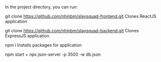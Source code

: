 In the project directory, you can run:

git clone https://github.com/nhinbm/slaysquad-frontend.git
Clones ReactJS application

git clone https://github.com/nhinbm/slaysquad-backend.git
Clones ExpressJS application

npm i
Installs packages for application

npm start + npx json-server -p 3500 -w db.json
